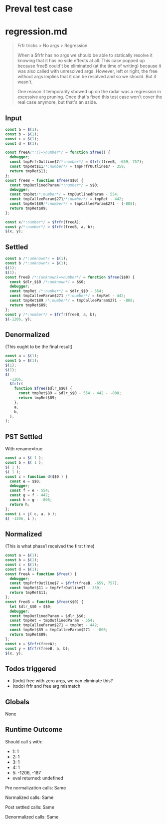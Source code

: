 # Preval test case

# regression.md

> Frfr tricks > No args > Regression
>
> When a $frfr has no args we should be able to statically resolve it
> knowing that it has no side effects at all.
> This case popped up because freeB could't be eliminated (at the time 
> of writing) because it was also called with unresolved args.
> However, left or right, the free without args implies that it can be
> resolved and so we should. But it wasn't.
>
> One reason it temporarily showed up on the radar was a regression in
> excessive arg pruning. Once that's fixed this test case won't cover
> the real case anymore, but that's an aside.

## Input

`````js filename=intro
const a = $(1);
const b = $(1);
const c = $(1);
const d = $(1);

const freeA/*:()=>number*/ = function $free() {
  debugger;
  const tmpFrfrOutline$7/*:number*/ = $frfr(freeB, -659, 757);
  const tmpRet$11/*:number*/ = tmpFrfrOutline$7 - 359;
  return tmpRet$11;
};
const freeB = function $free($$0) {
  const tmpOutlinedParam/*:number*/ = $$0;
  debugger;
  const tmpRet/*:number*/ = tmpOutlinedParam - 554;
  const tmpCalleeParam$271/*:number*/ = tmpRet - 442;
  const tmpRet$89/*:number*/ = tmpCalleeParam$271 - (-808);
  return tmpRet$89;
};

const x/*:number*/ = $frfr(freeA);
const y/*:number*/ = $frfr(freeB, a, b);
$(x, y);
`````


## Settled


`````js filename=intro
const a /*:unknown*/ = $(1);
const b /*:unknown*/ = $(1);
$(1);
$(1);
const freeB /*:(unknown)=>number*/ = function $free($$0) {
  const $dlr_$$0 /*:unknown*/ = $$0;
  debugger;
  const tmpRet /*:number*/ = $dlr_$$0 - 554;
  const tmpCalleeParam$271 /*:number*/ = tmpRet - 442;
  const tmpRet$89 /*:number*/ = tmpCalleeParam$271 - -808;
  return tmpRet$89;
};
const y /*:number*/ = $frfr(freeB, a, b);
$(-1206, y);
`````


## Denormalized
(This ought to be the final result)

`````js filename=intro
const a = $(1);
const b = $(1);
$(1);
$(1);
$(
  -1206,
  $frfr(
    function $free($dlr_$$0) {
      const tmpRet$89 = $dlr_$$0 - 554 - 442 - -808;
      return tmpRet$89;
    },
    a,
    b,
  ),
);
`````


## PST Settled
With rename=true

`````js filename=intro
const a = $( 1 );
const b = $( 1 );
$( 1 );
$( 1 );
const c = function d($$0 ) {
  const e = $$0;
  debugger;
  const f = e - 554;
  const g = f - 442;
  const h = g - -808;
  return h;
};
const i = j( c, a, b );
$( -1206, i );
`````


## Normalized
(This is what phase1 received the first time)

`````js filename=intro
const a = $(1);
const b = $(1);
const c = $(1);
const d = $(1);
const freeA = function $free() {
  debugger;
  const tmpFrfrOutline$7 = $frfr(freeB, -659, 757);
  const tmpRet$11 = tmpFrfrOutline$7 - 359;
  return tmpRet$11;
};
const freeB = function $free($$0) {
  let $dlr_$$0 = $$0;
  debugger;
  const tmpOutlinedParam = $dlr_$$0;
  const tmpRet = tmpOutlinedParam - 554;
  const tmpCalleeParam$271 = tmpRet - 442;
  const tmpRet$89 = tmpCalleeParam$271 - -808;
  return tmpRet$89;
};
const x = $frfr(freeA);
const y = $frfr(freeB, a, b);
$(x, y);
`````


## Todos triggered


- (todo) free with zero args, we can eliminate this?
- (todo) frfr and free arg mismatch


## Globals


None


## Runtime Outcome


Should call `$` with:
 - 1: 1
 - 2: 1
 - 3: 1
 - 4: 1
 - 5: -1206, -187
 - eval returned: undefined

Pre normalization calls: Same

Normalized calls: Same

Post settled calls: Same

Denormalized calls: Same
